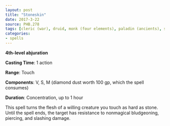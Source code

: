 ```yaml
---
layout: post
title: "Stoneskin"
date: 2017-3-22
source: PHB.278
tags: [cleric (war), druid, monk (four elements), paladin (ancients), sorcerer, ranger, wizard, level4, abjuration]
categories:
- spells
---
```


**4th-level abjuration**

**Casting Time**: 1 action

**Range**: Touch

**Components**: V, S, M (diamond dust worth 100 gp, which the spell consumes)

**Duration**: Concentration, up to 1 hour

This spell turns the flesh of a willing creature you touch as hard as stone. Until the spell ends, the target has resistance to nonmagical bludgeoning, piercing, and slashing damage.
